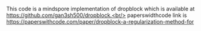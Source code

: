 This code is a mindspore implementation of dropblock which is available at https://github.com/gan3sh500/dropblock.<br/>
paperswidthcode link is https://paperswithcode.com/paper/dropblock-a-regularization-method-for
